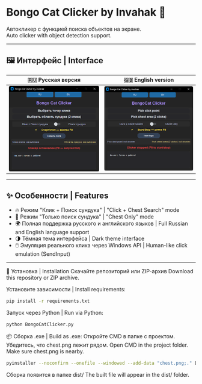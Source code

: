 # Bongo Cat Clicker by Invahak 🐾

Автокликер с функцией поиска объектов на экране.  
Auto clicker with object detection support.

---

## 🖼 Интерфейс | Interface

| 🇷🇺 Русская версия | 🇬🇧 English version |
|:-----------------:|:------------------:|
| ![Russian UI](img/ru_img.png) | ![English UI](img/en_img.png) |

---

## ✨ Особенности | Features

- 🔥 Режим "Клик + Поиск сундука" | "Click + Chest Search" mode
- 🔎 Режим "Только поиск сундука" | "Chest Only" mode
- 🌍 Полная поддержка русского и английского языков | Full Russian and English language support
- 🌗 Тёмная тема интерфейса | Dark theme interface
- 🖱️ Эмуляция реального клика через Windows API | Human-like click emulation (SendInput)

---

🚀 Установка | Installation
Скачайте репозиторий или ZIP-архив
Download this repository or ZIP archive.

Установите зависимости | Install requirements:
```bash
pip install -r requirements.txt
```

Запуск через Python | Run via Python:
```bash
python BongoCatClicker.py
```

📦 Сборка .exe | Build as .exe:
Откройте CMD в папке с проектом. Убедитесь, что chest.png лежит рядом.
Open CMD in the project folder. Make sure chest.png is nearby.

```bash
pyinstaller --noconfirm --onefile --windowed --add-data "chest.png;." BongoCatClicker.py
```

Сборка появится в папке dist/
The built file will appear in the dist/ folder.

